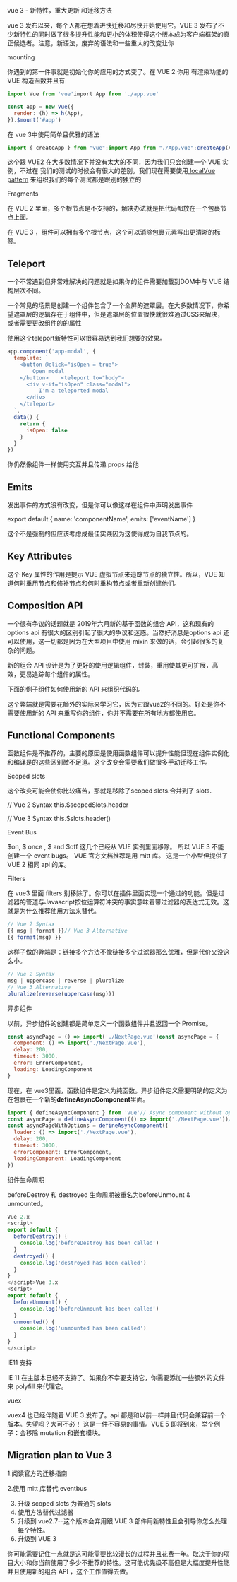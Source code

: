 vue 3 - 新特性，重大更新 和迁移方法



vue 3 发布以来，每个人都在想着进快迁移和尽快开始使用它。VUE 3 发布了不少新特性的同时做了很多提升性能和更小的体积使得这个版本成为客户端框架的真正候选者。注意，新语法，废弃的语法和一些重大的改变让你





mounting





你遇到的第一件事就是初始化你的应用的方式变了。在 VUE 2 你用 有渲染功能的VUE 构造函数并且有



```js
import Vue from 'vue'import App from './app.vue'

const app = new Vue({
  render: (h) => h(App),
}).$mount('#app')
```



在 vue 3中使用简单且优雅的语法



```js
import { createApp } from "vue";import App from "./App.vue";createApp(App).mount("#app");
```





这个跟 VUE2 在大多数情况下并没有太大的不同，因为我们只会创建一个 VUE 实例，不过在 我们的测试的时候会有很大的差别。我们现在需要使用[ localVue pattern](https://stackoverflow.com/questions/61691507/the-necessity-of-localvue-to-include-components-in-jest) 来组织我们的每个测试都是跟别的独立的

Fragments



在 VUE 2 里面，多个根节点是不支持的，解决办法就是把代码都放在一个包裹节点上面。



<!-- Layout.vue -->

<template>
  <div>
    <header>...</header>
    <main>...</main>
    <footer>...</footer>
  </div>
</template>





在 VUE 3 ，组件可以拥有多个根节点，这个可以消除包裹元素写出更清晰的标签。



<!-- Layout.vue -->
<template>
  <header>...</header>
  <main>...</main>
  <footer>...</footer>
</template>

## 



## Teleport



一个不常遇到但非常难解决的问题就是如果你的组件需要加载到DOM中与 VUE 结构层次不同。



一个常见的场景是创建一个组件包含了一个全屏的遮罩层。在大多数情况下，你希望遮罩层的逻辑存在于组件中，但是遮罩层的位置很快就很难通过CSS来解决，或者需要更改组件的的属性

使用这个teleport新特性可以很容易达到我们想要的效果。

```js
app.component('app-modal', {
  template: `
    <button @click="isOpen = true">
        Open modal
    </button>    <teleport to="body">
      <div v-if="isOpen" class="modal">
          I'm a teleported modal
      </div>
    </teleport>
  `,
  data() {
    return { 
      isOpen: false
    }
  }
})
```

你仍然像组件一样使用交互并且传递 props 给他

## Emits



发出事件的方式没有改变，但是你可以像这样在组件中声明发出事件

export default {
  name: 'componentName',
  emits: ['eventName']
}



这个不是强制的但应该考虑成最佳实践因为这使得成为自我节点的。

## Key Attributes



这个 Key 属性的作用是提示 VUE 虚拟节点来追踪节点的独立性。所以，VUE 知道何时重用节点和修补节点和何时重构节点或者重新创建他们。











## Composition API



一个很有争议的话题就是 2019年六月新的基于函数的组合 API，这和现有的 options api 有很大的区别引起了很大的争议和迷惑。当然好消息是options api 还可以使用，这一切都是因为在大型项目中使用 mixin 来做的话，会引起很多的复杂的问题。



新的组合 API 设计是为了更好的使用逻辑组件，封装，重用使其更可扩展，高效，更易追踪每个组件的属性。



 

下面的例子组件如何使用新的 API 来组织代码的。



<template>
  <button @click="increment">
    Count is: {{ state.count }}, double is: {{ state.double }}
  </button>
</template>

<script>
import { reactive, computed } from 'vue'

export default {
  setup() {
    const state = reactive({
      count: 0,
      double: computed(() => state.count * 2)
    })

​    function increment() {
​      state.count++
​    }

​    return {
​      state,
​      increment
​    }
  }
}
</script>



这个弊端就是需要花额外的实际来学习它，因为它跟vue2的不同的。好处是你不需要使用新的 API 来重写你的组件，你并不需要在所有地方都使用它。





## Functional Components



函数组件是不推荐的，主要的原因是使用函数组件可以提升性能但现在组件实例化和编译是的这些区别微不足道。这个改变会需要我们做很多手动迁移工作。









Scoped slots

这个改变可能会使你比较痛苦，那就是移除了scoped slots.合并到了 slots.



// Vue 2 Syntax
this.$scopedSlots.header

// Vue 3 Syntax
this.$slots.header()



Event Bus





 $on, $ once , $ and $off 这几个已经从 VUE 实例里面移除。 所以 VUE 3 不能创建一个 event bugs。 VUE 官方文档推荐是用 mitt 库。 这是一个小型但提供了 VUE 2 相同 api 的库。



Filters

在 vue3 里面 filters 别移除了。你可以在插件里面实现一个通过的功能。但是过滤器的管道与Javascript按位运算符冲突的事实意味着带过滤器的表达式无效。这就是为什么推荐使用方法来替代。



```js
// Vue 2 Syntax
{{ msg | format }}// Vue 3 Alternative
{{ format(msg) }}
```



这样子做的弊端是：链接多个方法不像链接多个过滤器那么优雅，但是代价又没这么小。

```js
// Vue 2 Syntax
msg | uppercase | reverse | pluralize
// Vue 3 Alternative
pluralize(reverse(uppercase(msg)))
```



异步组件



以前，异步组件的创建都是简单定义一个函数组件并且返回一个 Promise。



```js
const asyncPage = () => import('./NextPage.vue')const asyncPage = {
  component: () => import('./NextPage.vue'),
  delay: 200,
  timeout: 3000,
  error: ErrorComponent,
  loading: LoadingComponent
}
```





现在，在 vue3里面，函数组件是定义为纯函数。异步组件定义需要明确的定义为在包裹在一个新的**defineAsyncComponent**里面。



```js
import { defineAsyncComponent } from 'vue'// Async component without options
const asyncPage = defineAsyncComponent(() => import('./NextPage.vue'))// Async component with options
const asyncPageWithOptions = defineAsyncComponent({
  loader: () => import('./NextPage.vue'),
  delay: 200,
  timeout: 3000,
  errorComponent: ErrorComponent,
  loadingComponent: LoadingComponent
})
```















组件生命周期

 beforeDestroy 和 destroyed  生命周期被重名为beforeUnmount & unmounted。

```js
Vue 2.x
<script>
export default {
  beforeDestroy() {
    console.log('beforeDestroy has been called')
  }
  destroyed() {
    console.log('destroyed has been called')
  }
}
</script>Vue 3.x
<script>
export default {
  beforeUnmount() {
    console.log('beforeUnmount has been called')
  }
  unmounted() {
    console.log('unmounted has been called')
  }
}
</script>
```





IE11 支持



IE 11 在主版本已经不支持了。如果你不幸要支持它，你需要添加一些额外的文件来 polyfill 来代理它。

vuex 



vuex4 也已经伴随着 VUE 3 发布了。api 都是和以前一样并且代码会兼容前一个版本。失望吗？大可不必！ 这是一件不容易的事情。VUE 5 即将到来，举个例子：会移除 mutation 和嵌套模块。



## Migration plan to Vue 3



1.阅读官方的迁移指南

2.使用 mitt 库替代 eventbus



3. 升级 scoped slots 为普通的 slots
4. 使用方法替代过滤器
5. 升级到 vue2.7--这个版本会弃用跟 VUE 3 部件用新特性且会引导你怎么处理每个特性。
6. 升级到 VUE 3

你可能需要记住一点就是这可能需要比较漫长的过程并且花费一年。取决于你的项目大小和你当前使用了多少不推荐的特性。这可能优先级不高但是大幅度提升性能并且使用新的组合 API ，这个工作值得去做。